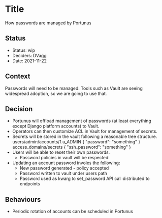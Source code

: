# Title

How passwords are managed by Portunus

## Status

* Status: wip
* Deciders: DVagg
* Date: 2021-11-22

## Context

Passwords will need to be managed.
Tools such as Vault are seeing widespread adoption, so we are going to use that.

## Decision

* Portunus will offload management of passwords (at least everything except Django platform accounts) to Vault.
* Operators can then customize ACL in Vault for management of secrets.
* Secrets will be stored in the vault following a reasonable tree structure.
    users/admin/accounts/1.u_ADMIN
        { "password": "something" }
    access_domains/secrets
        { "ssh_password": "something" }
* Users will be able to reset their own passwords.
    * Password policies in vault will be respected
* Updating an account password involes the following:
    * New password generated - policy accepted
    * Password written to vault under users path
    * Password used as kwarg to set_password API call distributed to endpoints

## Behaviours

* Periodic rotation of accounts can be scheduled in Portunus
